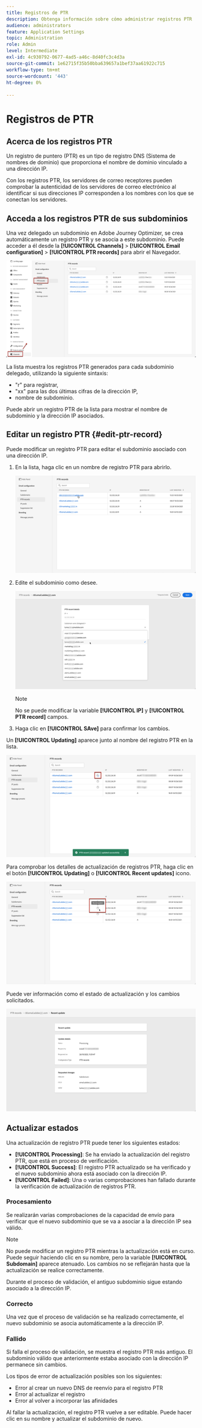 ```yaml
---
title: Registros de PTR
description: Obtenga información sobre cómo administrar registros PTR
audience: administrators
feature: Application Settings
topic: Administration
role: Admin
level: Intermediate
exl-id: 4c930792-0677-4ad5-a46c-8d40fc3c4d3a
source-git-commit: 1e62715f35b50bba639657a1bef37aa61922c715
workflow-type: tm+mt
source-wordcount: '443'
ht-degree: 0%

---
```


# Registros de PTR

## Acerca de los registros PTR

Un registro de puntero (PTR) es un tipo de registro DNS (Sistema de nombres de dominio) que proporciona el nombre de dominio vinculado a una dirección IP.

Con los registros PTR, los servidores de correo receptores pueden comprobar la autenticidad de los servidores de correo electrónico al identificar si sus direcciones IP corresponden a los nombres con los que se conectan los servidores.

## Acceda a los registros PTR de sus subdominios

Una vez delegado un subdominio en Adobe Journey Optimizer, se crea automáticamente un registro PTR y se asocia a este subdominio. Puede acceder a él desde la **[!UICONTROL Channels]** > **[!UICONTROL Email configuration]** > **[!UICONTROL PTR records]** para abrir el Navegador.

![](../assets/ptr-records.png)

La lista muestra los registros PTR generados para cada subdominio delegado, utilizando la siguiente sintaxis:

* &quot;r&quot; para registrar,
* &quot;xx&quot; para las dos últimas cifras de la dirección IP,
* nombre de subdominio.

Puede abrir un registro PTR de la lista para mostrar el nombre de subdominio y la dirección IP asociados.

## Editar un registro PTR {#edit-ptr-record}

Puede modificar un registro PTR para editar el subdominio asociado con una dirección IP.

1. En la lista, haga clic en un nombre de registro PTR para abrirlo.

   ![](../assets/ptr-record-select.png)

1. Edite el subdominio como desee.

   ![](../assets/ptr-record-subdomain.png)

   >[!NOTE]
   >
   >No se puede modificar la variable **[!UICONTROL IP]** y **[!UICONTROL PTR record]** campos.

1. Haga clic en **[!UICONTROL SAve]** para confirmar los cambios.

Un **[!UICONTROL Updating]** aparece junto al nombre del registro PTR en la lista.

![](../assets/ptr-record-updating.png)

Para comprobar los detalles de actualización de registros PTR, haga clic en el botón **[!UICONTROL Updating]** o **[!UICONTROL Recent updates]** icono.

![](../assets/ptr-record-recent-update.png)

Puede ver información como el estado de actualización y los cambios solicitados.

![](../assets/ptr-record-updates.png)

## Actualizar estados

Una actualización de registro PTR puede tener los siguientes estados:

* **[!UICONTROL Processing]**: Se ha enviado la actualización del registro PTR, que está en proceso de verificación.
* **[!UICONTROL Success]**: El registro PTR actualizado se ha verificado y el nuevo subdominio ahora está asociado con la dirección IP.
* **[!UICONTROL Failed]**: Una o varias comprobaciones han fallado durante la verificación de actualización de registros PTR.

### Procesamiento

Se realizarán varias comprobaciones de la capacidad de envío para verificar que el nuevo subdominio que se va a asociar a la dirección IP sea válido. <!--The processing time is around **48h-72h**, and can take up to **7-10 days**. Learn more on the checks performed during the validation cycle in [this section](#create-message-preset).-->

>[!NOTE]
>
>No puede modificar un registro PTR mientras la actualización está en curso. Puede seguir haciendo clic en su nombre, pero la variable **[!UICONTROL Subdomain]** aparece atenuado. Los cambios no se reflejarán hasta que la actualización se realice correctamente.

Durante el proceso de validación, el antiguo subdominio sigue estando asociado a la dirección IP.

### Correcto

Una vez que el proceso de validación se ha realizado correctamente, el nuevo subdominio se asocia automáticamente a la dirección IP.

### Fallido

Si falla el proceso de validación, se muestra el registro PTR más antiguo. El subdominio válido que anteriormente estaba asociado con la dirección IP permanece sin cambios.

Los tipos de error de actualización posibles son los siguientes:
* Error al crear un nuevo DNS de reenvío para el registro PTR
* Error al actualizar el registro
* Error al volver a incorporar las afinidades

Al fallar la actualización, el registro PTR vuelve a ser editable. Puede hacer clic en su nombre y actualizar el subdominio de nuevo.
